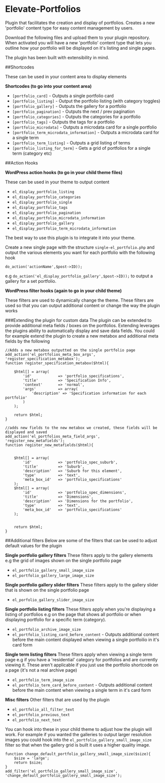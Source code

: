 # Elevate-Portfolios
Plugin that facilitates the creation and display of portfolios. Creates a new 'portfolio' content type for easy content management by users. 

Download the following files and upload them to your plugin repository. When activated you will have a new 'portfolio' content type that lets you outline how your 
portfolio will be displayed on it's listing and single pages.

The plugin has been built with extensibility in mind. 

##Shortcodes

These can be used in your content area to display elements

**Shortcodes (to go into your content area)**

 - `[portfolio_card]` - Outputs a single portfolio card
 - `[portfolio_listing]` - Output the portfolio listing (with category toggles)
 - `[portfolio_gallery]` - Outputs the gallery for a portfolio
 - `[portfolio_pagination]` - Outputs the next / prev pagination
 - `[portfolio_categories]` - Outputs the categories for a portfolio
 - `[portfolio_tags]` - Outputs the tags for a portfolio
 - `[portfolio_microdata]` - Outputs a microdata card for a single portfolio
 - `[portfolio_term_microdata_information]` - Outputs a microdata card for a single term
 - `[portfolio_term_listing]` - Outputs a grid listing of terms
 - `[portfolio_listing_for_term]` - Gets a grid of portfolios for a single term (category etc)
 
 
##Action Hooks

**WordPress action hooks (to go in your child theme files)**

These can be used in your theme to output content

 - `el_display_portfolio_listing`
 - `el_display_portfolio_categories`
 - `el_display_portfolio_single`
 - `el_display_portfolio_tags`
 - `el_display_portfolio_pagination`
 - `el_display_portfolio_microdata_information`
 - `el_display_portfolio_gallery`
 - `el_display_portfolio_term_microdata_information`

The best way to use this plugin is to integrate it into your theme. 

Create a new single page with the structure `single-el_portfolio.php` and output the various elements you want for each portfolio with the following hook

`do_action('actionName',$post->ID));` 

e.g `do_action('el_display_portfolio_gallery',$post->ID));` to output a gallery for a set portfolio.

**WordPress filter hooks (again to go in your child theme)**

These filters are used to dynamically change the theme. These filters are used so that you can output additional content or change the way the plugin works



###Extending the plugin for custom data
The plugin can be extended to provide additional meta fields / boxes on the portfolios. Extending leverages the plugins ability to automatically display and save data fields.
You could for example extend the plugin to create a new metabox and additional meta fields by the following

```
//Adds a new metabox outputted on the single portfolio page
add_action('el_portfolios_meta_box_args', 'register_specification_metabox');
function register_specification_metabox($html){

	$html[] = array(
		'id'			=> 'portfolio_specifications',
		'title'			=> 'Specification Info',
		'context'		=> 'normal',
		'args'			=> array(
			'description' => 'Specification information for each portfolio'
		)	
	);

	return $html;
}

//adds new fields to the new metabox we created, these fields will be displayed and saved
add_action('el_portfolios_meta_field_args', 'register_new_metafields');
function register_new_metafields($html){
	
	
	$html[] = array(
		'id'			=> 'portfolio_spec_suburb',
		'title'			=> 'Suburb',
		'description'	=> 'Suburb for this element',
		'type'			=> 'text',
		'meta_box_id'	=> 'portfolio_specifications'
	);	
	$html[] = array(
		'id'			=> 'portfolio_spec_dimensions',
		'title'			=> 'Dimensions',
		'description'	=> 'Dimensions for the portfolio',
		'type'			=> 'text',
		'meta_box_id'	=> 'portfolio_specifications'
	);

	
	return $html;
}
```

##Additional filters
Below are some of the filters that can be used to adjust default values for the plugin


**Single portfolio gallery filters**
These filters apply to the gallery elements e.g the grid of images shown on the single portfolio page

 - `el_portfolio_gallery_small_image_size`
 - `el_portfolio_gallery_large_image_size`

**Single portfolio gallery slider filters**
These filters apply to the gallery slider that is shown on the single portfolio page

 - `el_porfolio_gallery_slider_image_size`

**Single portfolio listing filters**
These filters apply when you're displaying a listing of portfolios e.g on the page that shows all portfolio or when displaying portfolio for a specific term (category).

 - `el_portfolio_archive_image_size`
 - `el_portfolio_listing_card_before_content` - Outputs additional content before the main content displayed when viewing a single portfoilio in it's card form

**Single term listing filters**
These filters apply when viewing a single term page e.g if you have a 'residential' category for portfolios and are currently viewing it. These aren't applicable if you just use the portfolio shortcode on a page (it's not a real archive page)
 - `el_portfolio_term_image_size`
 - `el_portfolio_term_card_before_content` - Outputs additional content before the main content when viewing a single term in it's card form

**Misc filters**
Other filters that are used by the plugin 
 - `el_portfolio_all_filter_text`
 - `el_portfolio_previous_text`
 - `el_portfolio_next_text`
 
 
 
 

You can hook into these in your child theme to adjust how the plugin will work. For example if you wanted the galleries to output larger resolution images you could 
hook into the `el_portfolio_gallery_small_image_size` filter so that when the gallery grid is built it uses a higher quality image.

```
function change_default_portfolio_gallery_small_image_size($size){
	$size = 'large';
	return $size;
}
add_filter('el_portfolio_gallery_small_image_size', 'change_default_portfolio_gallery_small_image_size');

```



